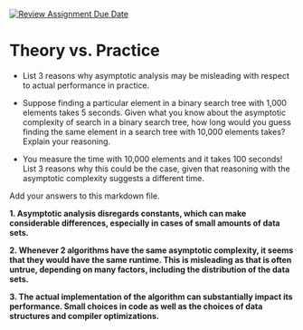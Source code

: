 [![Review Assignment Due Date](https://classroom.github.com/assets/deadline-readme-button-24ddc0f5d75046c5622901739e7c5dd533143b0c8e959d652212380cedb1ea36.svg)](https://classroom.github.com/a/FgMJElkj)
# Theory vs. Practice

- List 3 reasons why asymptotic analysis may be misleading with respect to
  actual performance in practice.

- Suppose finding a particular element in a binary search tree with 1,000
  elements takes 5 seconds. Given what you know about the asymptotic complexity
  of search in a binary search tree, how long would you guess finding the same
  element in a search tree with 10,000 elements takes? Explain your reasoning.

- You measure the time with 10,000 elements and it takes 100 seconds! List 3
  reasons why this could be the case, given that reasoning with the asymptotic
  complexity suggests a different time.

Add your answers to this markdown file.

**1. Asymptotic analysis disregards constants, which can make considerable differences, especially in cases of small amounts of data sets.**

**2. Whenever 2 algorithms have the same asymptotic complexity, it seems that they would have the same runtime. This is misleading as that is often untrue, depending on many factors, including the distribution of the data sets.**

**3. The actual implementation of the algorithm can substantially impact its performance. Small choices in code as well as the choices of data structures and compiler optimizations.**

